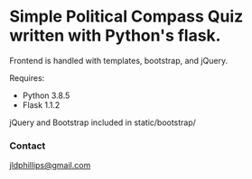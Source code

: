 # Simple Political Compass Quiz written with Python's flask.   
Frontend is handled with templates, bootstrap, and jQuery.   

Requires: 
* Python 3.8.5   
* Flask 1.1.2   

jQuery and Bootstrap included in static/bootstrap/   

### Contact   
jldphillips@gmail.com


